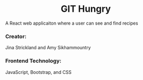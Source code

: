 
<h1 align="center">GIT Hungry</h1>

A React web applicaiton where a user can see and find recipes

<h3> Creator: </h3>

Jina Strickland and Amy Sikhammountry

<h3> Frontend Technology: </h3>

JavaScript, Bootstrap, and CSS

